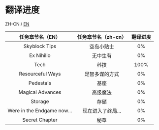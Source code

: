# 翻译进度

ZH-CN / [EN](TRANSLATION-PROGRESS-EN.md)

|      任务章节名（EN）      | 任务章节名（zh-cn） | 翻译进度 |
| :------------------------: | :-----------------: | :------: |
|       Skyblock Tips        |     空岛小贴士      |    0%    |
|         Ex Nihilio         |      无中生有       |    0%    |
|            Tech            |        科技         |   100%   |
|      Resourceful Ways      |   足智多谋的方式    |    0%    |
|         Pedestals          |        基座         |    0%    |
|      Magical Advances      |      高级魔法       |    0%    |
|          Storage           |        存储         |    0%    |
| Were in the Endgame now... |  现在进入了终局...  |    0%    |
|       Secret Chapter       |        秘章         |    0%    |

